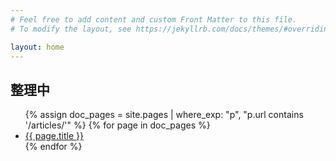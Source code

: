 ```yaml
---
# Feel free to add content and custom Front Matter to this file.
# To modify the layout, see https://jekyllrb.com/docs/themes/#overriding-theme-defaults

layout: home
---
```


## 整理中

<ul>
  {% assign doc_pages = site.pages | where_exp: "p", "p.url contains '/articles/'" %}
  {% for page in doc_pages %}
    <li><a href="{{ page.url }}">{{ page.title }}</a></li>
  {% endfor %}
</ul>

